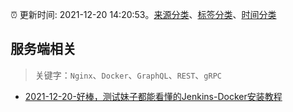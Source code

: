 :alarm_clock: 更新时间: 2021-12-20 14:20:53。[来源分类](../README.md)、[标签分类](../TAGS.md)、[时间分类](../TIMELINE.md)

## 服务端相关


> 关键字：`Nginx`、`Docker`、`GraphQL`、`REST`、`gRPC`



- [2021-12-20-好棒，测试妹子都能看懂的Jenkins-Docker安装教程](https://toutiao.io/k/m4kjrec) 